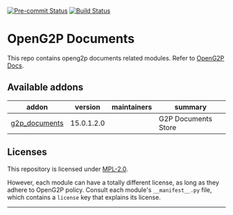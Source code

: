 
<!-- /!\ Non OCA Context : Set here the badge of your runbot / runboat instance. -->
[![Pre-commit Status](https://github.com/OpenG2P/openg2p-documents/actions/workflows/pre-commit.yml/badge.svg?branch=15.0-develop)](https://github.com/OpenG2P/openg2p-documents/actions/workflows/pre-commit.yml?query=branch%3A15.0-develop)
[![Build Status](https://github.com/OpenG2P/openg2p-documents/actions/workflows/test.yml/badge.svg?branch=15.0-develop)](https://github.com/OpenG2P/openg2p-documents/actions/workflows/test.yml?query=branch%3A15.0-develop)
<!-- /!\ Non OCA Context : Set here the badge of your translation instance. -->

<!-- /!\ do not modify above this line -->

# OpenG2P Documents

This repo contains openg2p documents related modules. Refer to [OpenG2P Docs](https://docs.openg2p.org/v/1.1).

<!-- /!\ do not modify below this line -->

<!-- prettier-ignore-start -->

[//]: # (addons)

Available addons
----------------
addon | version | maintainers | summary
--- | --- | --- | ---
[g2p_documents](g2p_documents/) | 15.0.1.2.0 |  | G2P Documents Store

[//]: # (end addons)

<!-- prettier-ignore-end -->

## Licenses

This repository is licensed under [MPL-2.0](LICENSE).

However, each module can have a totally different license, as long as they adhere to OpenG2P
policy. Consult each module's `__manifest__.py` file, which contains a `license` key
that explains its license.

----
<!-- /!\ Non OCA Context : Set here the full description of your organization. -->
